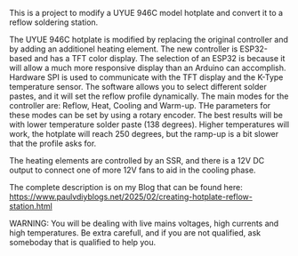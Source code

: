 This is a project to modify a UYUE 946C model hotplate and convert it to a reflow soldering station.

The UYUE 946C hotplate is modified by replacing the original controller and by adding an additionel heating element.
The new controller is ESP32-based and has a TFT color display.
The selection of an ESP32 is because it will allow a much more responsive display than an Arduino can accomplish.
Hardware SPI is used to communicate with the TFT display and the K-Type temperature sensor.
The software allows you to select different solder pastes, and it will set the reflow profile dynamically.
The main modes for the controller are: Reflow, Heat, Cooling and Warm-up. THe parameters for these modes can be set by using a rotary encoder.
The best results will be with lower temperature solder paste (138 degrees). Higher temperatures will work, the hotplate will reach 250 degrees, but the ramp-up is a bit slower that the profile asks for.

The heating elements are controlled by an SSR, and there is a 12V DC output to connect one of more 12V fans to aid in the cooling phase.

The complete description is on my Blog that can be found here: 
https://www.paulvdiyblogs.net/2025/02/creating-hotplate-reflow-station.html

WARNING:
You will be dealing with live mains voltages, high currents and high temperatures.
Be extra carefull, and if you are not qualified, ask someboday that is qualified to help you.

